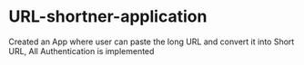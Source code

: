 # URL-shortner-application
Created an App where user can paste the long URL and convert it into Short URL, All Authentication is implemented
